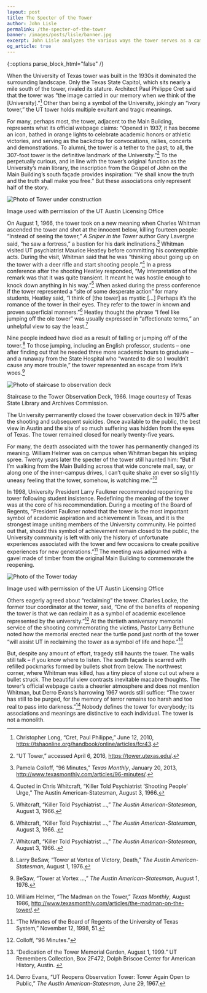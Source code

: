 ```yaml
---
layout: post
title: The Specter of the Tower
author: John Lisle
permalink: /the-specter-of-the-tower
banner: /images/posts/lisle/banner.jpg
excerpt: John Lisle analyzes the various ways the tower serves as a campus symbol.
og_article: true
---
```

<div class="white bar"><div class="container"><div class="col-sm-12 col-md-10 col-md-offset-1 col-lg-8 col-lg-offset-2 post-content">
{::options parse_block_html="false" /}

When the University of Texas tower was built in the 1930s it dominated the surrounding landscape. Only the Texas State Capitol, which sits nearly a mile south of the tower, rivaled its stature. Architect Paul Philippe Cret said that the tower was “the image carried in our memory when we think of the [University].”[^1] Other than being a symbol of the University, jokingly an “ivory tower,” the UT tower holds multiple exultant and tragic meanings.

For many, perhaps most, the tower, adjacent to the Main Building, represents what its official webpage claims: “Opened in 1937, it has become an icon, bathed in orange lights to celebrate academic honors or athletic victories, and serving as the backdrop for convocations, rallies, concerts and demonstrations. To alumni, the tower is a tether to the past; to all, the 307-foot tower is the definitive landmark of the University.”[^2] To the perpetually curious, and in line with the tower’s original function as the University’s main library, the inscription from the Gospel of John on the Main Building’s south façade provides inspiration: “Ye shall know the truth and the truth shall make you free.” But these associations only represent half of the story.

<div class="image-block">
  <img src="{{ site.baseurl }}/images/posts/lisle/tower-construction.jpg" class="tall-image" alt="Photo of Tower under construction" />
  <p class="caption">
    <span class="credit">Image used with permission of the UT Austin Licensing Office</span>
  </p>
</div>

On August 1, 1966, the tower took on a new meaning when Charles Whitman ascended the tower and shot at the innocent below, killing fourteen people: “Instead of seeing the tower,” _A Sniper in the Tower_ author Gary Lavergne said, “he saw a fortress,” a bastion for his dark inclinations.[^3] Whitman visited UT psychiatrist Maurice Heatley before committing his contemptible acts. During the visit, Whitman said that he was “thinking about going up on the tower with a deer rifle and start shooting people.”[^4] In a press conference after the shooting Heatley responded, “My interpretation of the remark was that it was quite transient. It meant he was hostile enough to knock down anything in his way.”[^5] When asked during the press conference if the tower represented a “site of some desperate action” for many students, Heatley said, “I think of [the tower] as mystic […] Perhaps it’s the romance of the tower in their eyes. They refer to the tower in known and proven superficial manners.”[^6] Heatley thought the phrase “I feel like jumping off the ole tower” was usually expressed in “affectionate terms,” an unhelpful view to say the least.[^7]

Nine people indeed have died as a result of falling or jumping off of the tower.[^8] To those jumping, including an English professor, students – one after finding out that he needed three more academic hours to graduate – and a runaway from the State Hospital who “wanted to die so I wouldn’t cause any more trouble,” the tower represented an escape from life’s woes.[^9]

<div class="image-block">
  <img src="{{ site.baseurl }}/images/posts/lisle/staircase.jpg" alt="Photo of staircase to observation deck" />
  <p class="caption">
    Staircase to the Tower Observation Deck, 1966. <span class="credit">Image courtesy of Texas State Library and Archives Commission.</span>
  </p>
</div>

The University permanently closed the tower observation deck in 1975 after the shooting and subsequent suicides. Once available to the public, the best view in Austin and the site of so much suffering was hidden from the eyes of Texas. The tower remained closed for nearly twenty-five years.

For many, the death associated with the tower has permanently changed its meaning. William Helmer was on campus when Whitman began his sniping spree. Twenty years later the specter of the tower still haunted him: “But if I’m walking from the Main Building across that wide concrete mall, say, or along one of the inner-campus drives, I can’t quite shake an ever so slightly uneasy feeling that the tower, somehow, is watching me.”[^10]

In 1998, University President Larry Faulkner recommended reopening the tower following student insistence. Redefining the meaning of the tower was at the core of his recommendation. During a meeting of the Board of Regents, “President Faulkner noted that the tower is the most important symbol of academic aspiration and achievement in Texas, and it is the strongest image uniting members of the University community. He pointed out that, should this symbol of achievement remain closed to the public, the University community is left with only the history of unfortunate experiences associated with the tower and few occasions to create positive experiences for new generations.”[^11] The meeting was adjourned with a gavel made of timber from the original Main Building to commemorate the reopening.

<div class="image-block">
  <img src="{{ site.baseurl }}/images/posts/lisle/present-day-tower.jpg" class="tall-image" alt="Photo of the Tower today" />
  <p class="caption">
    <span class="credit">Image used with permission of the UT Austin Licensing Office</span>
  </p>
</div>

Others eagerly agreed about “reclaiming” the tower. Charles Locke, the former tour coordinator at the tower, said, “One of the benefits of reopening the tower is that we can reclaim it as a symbol of academic excellence represented by the university.”[^12] At the thirtieth anniversary memorial service of the shooting commemorating the victims, Pastor Larry Bethune noted how the memorial erected near the turtle pond just north of the tower “will assist UT in reclaiming the tower as a symbol of life and hope.”[^13]

But, despite any amount of effort, tragedy still haunts the tower. The walls still talk – if you know where to listen. The south façade is scarred with refilled pockmarks formed by bullets shot from below. The northwest corner, where Whitman was killed, has a tiny piece of stone cut out where a bullet struck. The beautiful view contrasts inevitable macabre thoughts. The tower’s official webpage casts a cheerier atmosphere and does not mention Whitman, but Derro Evans’s harrowing 1967 words still suffice: “The tower has still to be purged, for the memory of terror remains too harsh and too real to pass into darkness.”[^14] Nobody defines the tower for everybody; its associations and meanings are distinctive to each individual. The tower is not a monolith.
</div></div></div>

[^1]: Christopher Long, “Cret, Paul Philippe,” June 12, 2010, <https://tshaonline.org/handbook/online/articles/fcr43>.

[^2]: “UT Tower,” accessed April 6, 2016, <https://tower.utexas.edu/>.

[^3]: Pamela Colloff, “96 Minutes,” _Texas Monthly_, January 20, 2013, <http://www.texasmonthly.com/articles/96-minutes/>.

[^4]: Quoted in Chris Whitcraft, “Killer Told Psychiatrist ‘Shooting People’ Urge,” The Austin American-Statesman, August 3, 1966.

[^5]: Whitcraft, “Killer Told Psychiatrist …,” _The Austin American-Statesman_, August 3, 1966.

[^6]: Whitcraft, “Killer Told Psychiatrist …,” _The Austin American-Statesman_, August 3, 1966..

[^7]: Whitcraft, “Killer Told Psychiatrist …,” _The Austin American-Statesman_, August 3, 1966..

[^8]: Larry BeSaw, “Tower at Vortex of Victory, Death,” _The Austin American-Statesman_, August 1, 1976.

[^9]: BeSaw, “Tower at Vortex …,” _The Austin American-Statesman_, August 1, 1976.

[^10]: William Helmer, “The Madman on the Tower,” _Texas Monthly_, August 1986, <http://www.texasmonthly.com/articles/the-madman-on-the-tower/>.

[^11]: “The Minutes of the Board of Regents of the University of Texas System,” November 12, 1998, 51.

[^12]: Colloff, “96 Minutes.”

[^13]: “Dedication of the Tower Memorial Garden, August 1, 1999.” UT Remembers Collection, Box 2F472, Dolph Briscoe Center for American History, Austin. 

[^14]: Derro Evans, “UT Reopens Observation Tower: Tower Again Open to Public,” _The Austin American-Statesman_, June 29, 1967.

